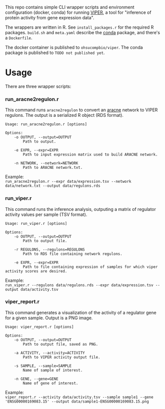 This repo contains simple CLI wrapper scripts and environment configuration (docker, conda)
for running [VIPER](https://bioconductor.org/packages/release/bioc/html/viper.html),
a tool for "inference of protein activity from gene expression data".

The wrappers are written in R. See `install_packages.r` for the required R packages.
`build.sh` and `meta.yaml` describe the [conda](https://conda.io) package, and there's
a `Dockerfile`.

The docker container is published to `ohsucompbio/viper`.
The conda package is published to `TODO not published yet`.

# Usage

There are three wrapper scripts:

### run_aracne2regulon.r

This command runs `aracne2regulon` to convert an [aracne](https://github.com/califano-lab/ARACNe-AP) network to VIPER regulons. The output is a serialized R object (RDS format).

```
Usage: run_aracne2regulon.r [options]

Options:
	-o OUTPUT, --output=OUTPUT
		Path to output.

	-e EXPR, --expr=EXPR
		Path to input expression matrix used to build ARACNE network.

	-n NETWORK, --network=NETWORK
		Path to ARACNE network.txt.
```

Example:  
`run_aracne2regulon.r --expr data/expression.tsv --network data/network.txt --output data/regulons.rds`

### run_viper.r

This command runs the inference analysis, outputing a matrix of regulator activity values per sample (TSV format).

```
Usage: run_viper.r [options]

Options:
	-o OUTPUT, --output=OUTPUT
		Path to output file.

	-r REGULONS, --regulons=REGULONS
		Path to RDS file containing network regulons.

	-e EXPR, --expr=EXPR
		Path to file containing expression of samples for which viper activity scores are desired.
```

Example:  
`run_viper.r --regulons data/regulons.rds --expr data/expression.tsv --output data/activity.tsv`

### viper_report.r

This command generates a visualization of the activity of a regulator gene for a given sample. Output is a PNG image.

```
Usage: viper_report.r [options]

Options:
	-o OUTPUT, --output=OUTPUT
		Path to output file, saved as PNG.

	-a ACTIVITY, --activity=ACTIVITY
		Path to VIPER activity output file.

	-s SAMPLE, --sample=SAMPLE
		Name of sample of interest.

	-n GENE, --gene=GENE
		Name of gene of interest.
```

Example:  
`viper_report.r --activity data/activity.tsv --sample sample1 --gene 'ENSG00000169083.15' --output data/sample1-ENSG00000169083.15.png`
